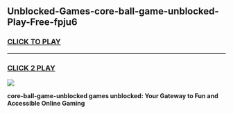 
## Unblocked-Games-core-ball-game-unblocked-Play-Free-fpju6
<h3>
<a href="https://premium76.site?title=core-ball-game-unblocked&ref=17A">CLICK TO PLAY</a></h3>
<hr>

<h3>
<a href="https://premium76.site?title=core-ball-game-unblocked&ref=17A">CLICK 2 PLAY</a>
  
</h3>

<a href="https://premium76.site?title=core-ball-game-unblocked&ref=17A"><img src="https://clearcache.store/games.png"></a>


**core-ball-game-unblocked games unblocked: Your Gateway to Fun and Accessible Online Gaming**
